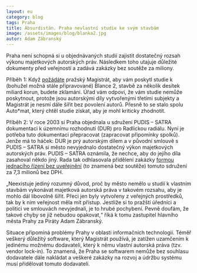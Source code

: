 ```yaml
---
layout: eu
category: blog
tags: Praha
title: Absurdistán. Praha nevlastní studie ke svým stavbám
image: /assets/images/blog/blanka2.jpg
autor: Adam Zábranský
---
```


Praha není schopná si u objednávaných studií zajistit dostatečný rozsah výkonu majetkových autorských práv. Následkem toho utajuje důležité dokumenty před veřejností a zadává zakázky bez soutěže za miliony.

Příběh 1: Když [požádáte](https://github.com/pirati-cz/KlubPraha/blob/master/spisy/2016/009-studie-k-blance2/main.pdf) pražský Magistrát, aby vám poskytl studie k (bohužel možná stále připravované) Blance 2, stavbě za několik desítek miliard korun, budete zklamáni. Úřad vám odpoví, že vám studie nemůže poskytnout, protože jsou autorskými díly vytvořenými třetími subjekty a Magistrát je nesmí dále šířit bez povolení autorů. Přesně to se stalo spolu Auto*mat, který chtěl studie získat, aby je mohl kriticky zhodnotit. 

Příběh 2: V roce 2003 si Praha objednala u sdružení PUDIS – SATRA dokumentaci k územnímu rozhodnutí (DUR) pro Radlickou radiálu. Nyní je potřeba tuto dokumentaci přepracovat (zapracovat připomínky spolků). Jenže má to háček: DUR je prý autorským dílem a v původní smlouvě s PUDIS – SATRA si město nevyjednalo dostatečný výkon majetkových autorských práv. PUDIS – SATRA oznámila, že nechce, aby do jejího díla zasahoval někdo jiný. Rada tak odhlasovala přidělení zakázky [formou jednacího řízení bez uveřejnění](http://zastupitelstvo.praha.eu/ina2014/tedusndetail.aspx?id=244956) (to znamená bez soutěže) tomuto sdružení za 7,3 milionů bez DPH.

„Neexistuje jediný rozumný důvod, proč by město nemělo u studií k vlastním stavbám vykonávat majetková autorská práva v takovém rozsahu, aby je mohlo dál libovolně šířit. Přeci jen byly vytvořeny z veřejných prostředků, tak by k nim veřejnost měla mít přístup. Jestliže si to pražští úředníci a politici ve smlouvách nevyjednali, je to hrubé pochybení. Pevně doufám, že takové chyby se již nebudou opakovat,“ říká k tomu zastupitel hlavního města Prahy za Piráty Adam Zábranský.

Situace připomíná problémy Prahy v oblasti informačních technologií. Téměř veškerý důležitý software, který Magistrát používá, je zatížen uzamčením k jedinému možnému dodavateli, který k němu vlastní autorská práva (tzv. vendor lock-in). To znamená, že Praha se softwarem nemůže bez souhlasu dodavatele dále nakládat a veškeré zakázky na rozvoj a údržbu systému musí přidělovat tomuto dodavateli.
